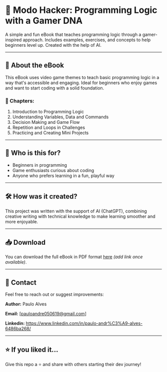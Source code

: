 # 📘 Modo Hacker: Programming Logic with a Gamer DNA

A simple and fun eBook that teaches programming logic through a gamer-inspired approach. Includes examples, exercises, and concepts to help beginners level up. Created with the help of AI.

---

## 📂 About the eBook

This eBook uses video game themes to teach basic programming logic in a way that's accessible and engaging. Ideal for beginners who enjoy games and want to start coding with a solid foundation.

### 📑 Chapters:
1. Introduction to Programming Logic
2. Understanding Variables, Data and Commands
3. Decision Making and Game Flow
4. Repetition and Loops in Challenges
5. Practicing and Creating Mini Projects

---

## 🧠 Who is this for?

- Beginners in programming
- Game enthusiasts curious about coding
- Anyone who prefers learning in a fun, playful way

---

## 🛠️ How was it created?

This project was written with the support of AI (ChatGPT), combining creative writing with technical knowledge to make learning smoother and more enjoyable.

---

## 📥 Download

You can download the full eBook in PDF format [here](#) *(add link once available)*.

---

## 📧 Contact

Feel free to reach out or suggest improvements:  

**Author:** Paulo Alves  

**Email:** [pauloandre050619@gmail.com]

**Linkedin:** https://www.linkedin.com/in/paulo-andr%C3%A9-alves-6486ba268/

---

## ⭐ If you liked it...

Give this repo a ⭐ and share with others starting their dev journey!